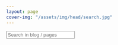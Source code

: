 ```yaml
---
layout: page
cover-img: "/assets/img/head/search.jpg"
---
```


<!-- HTML elements for search -->
<input type="text" id="search-input" placeholder="Search in blog / pages">
<ul id="results-container"></ul>

<!-- script pointing to jekyll-search.js -->
<script src="{{ site.baseurl }}/assets/js/simple-jekyll-search.min.js"></script>

<script>
SimpleJekyllSearch({
  searchInput: document.getElementById('search-input'),
  resultsContainer: document.getElementById('results-container'),
  json: '/search.json',
  searchResultTemplate: '<li><a href="{{ site.url }}{url}">{title}</a></br>{info}</br>{preview}</br></br></li>',
  noResultsText: 'Sorry no search result',
  limit: 10,
  fuzzy: false
})
</script>

